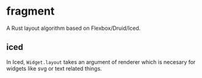 # fragment
A Rust layout algorithm based on Flexbox/Druid/Iced.


## iced
In Iced, `Widget.layout` takes an argument of renderer which is necesary for widgets like svg or text related things. 